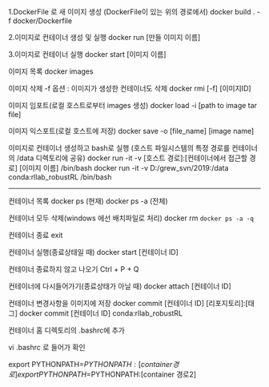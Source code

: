 1.DockerFile 로 새 이미지 생성
(DockerFile이 있는 위의 경로에서)
docker build . -f docker/Dockerfile

2.이미지로 컨테이너 생성 및 실행
docker run [만들 이미지 이름]

3.이미지로 컨테이너 실행
docker start [이미지 이름]

이미지 목록
docker images

이미지 삭제 -f 옵션 : 이미지가 생성한 컨테이너도 삭제
docker rmi  [-f] [이미지ID]

이미지 임포트(로컬 호스트로부터 images 생성)
docker load -i [path to image tar file]

이미지 익스포트(로컬 호스트에 저장)
docker save -o [file_name] [image name] 

이미지로 컨테이너 생성하고 bash로 실행 (호스트 파일시스템의 특정 경로를 컨테이너의 /data 디렉토리에 공유)
docker run -it -v [호스트 경로]:[컨테이너에서 접근할 경로] [이미지 이름] /bin/bash
docker run -it -v D:/grew_svn/2019:/data conda:rllab_robustRL /bin/bash


----------------------------------------------------
컨테이너 목록
docker ps (현재)
docker ps -a (전체)

컨테이너 모두 삭제(windows 에선 배치파일로 처리)
docker rm `docker ps -a -q`

컨테이너 종료
exit

컨테이너 실행(종료상태일 때)
docker start [컨테이너 ID]

컨테이너 종료하지 않고 나오기
Ctrl + P + Q

컨테이너에 다시들어가기(종료상태가 아닐 때)
docker attach [컨테이너 ID]

컨테이너 변경사항을 이미지에 저장
docker commit [컨테이너 ID] [리포지토리]:[태그]
docker commit [컨테이너 ID] conda:rllab_robustRL

컨테이너 홈 디렉토리의 .bashrc에 추가

vi .bashrc 로 들어가 확인

export PYTHONPATH=$PYTHONPATH:[container 경로]
export PYTHONPATH=$PYTHONPATH:[container 경로2]
